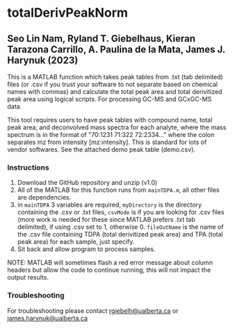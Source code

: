 # totalDerivPeakNorm

## Seo Lin Nam, Ryland T. Giebelhaus, Kieran Tarazona Carrillo, A. Paulina de la Mata, James J. Harynuk (2023)

This is a MATLAB function which takes peak tables from .txt (tab delimited) files (or .csv if you trust your software to not separate based on chemical names with commas) and calculate the total peak area and total derivitized peak area using logical scripts. For processing GC-MS and GCxGC-MS data.

This tool requires users to have peak tables with compound name, total peak area, and deconvolved mass spectra for each analyte, where the mass spectrum is in the format of "70:1231 71:322 72:2334..." where the colon separates mz from intensity [mz:intensity]. This is standard for lots of vendor softwares. See the attached demo peak table (demo.csv).

### Instructions
1) Download the GitHub repository and unzip (v1.0)
2) All of the MATLAB for this function runs from `mainTDPA.m`, all other files are dependencies.
3) in `mainTDPA` 3 variables are required, `myDirectory` is the directory containing the .csv or .txt files, `csvMode` is if you are looking for .csv files (more work is needed for these since MATLAB prefers .txt tab delimited), if using .csv set to 1, otherwise 0. `fileOutName` is the name of the .csv file containing TDPA (total derivitized peak area) and TPA (total peak area) for each sample, just specify.
4) Sit back and allow program to process samples.

NOTE: MATLAB will sometimes flash a red error message about column headers but allow the code to continue running, this will not impact the output results.

### Troubleshooting
For troubleshooting please contact rgiebelh@ualberta.ca or james.harynuk@ualberta.ca
